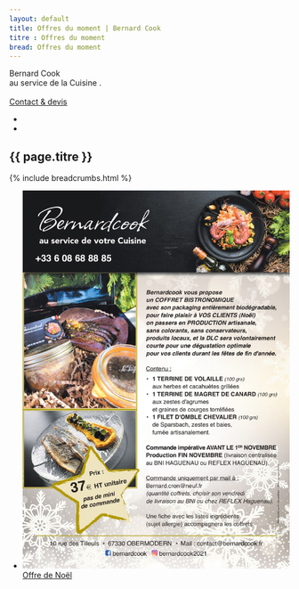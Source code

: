 ```yaml
---
layout: default
title: Offres du moment | Bernard Cook
titre : Offres du moment
bread: Offres du moment
---
```

<section class="banner" style="background-image: url(assets/images/banner-bernardcook-min.jpeg);">
  <div class="container">
    <span class="titre-banner mini">Bernard Cook<br>
    <span class="">au service de la Cuisine .</span></span>
    <br><br>
    <a class="btn btn-flat" href="/contact.html">Contact & devis</a>
    <ul class="social-shares">
      <a href="{{site.social_links.facebook}}" target="_blank"><li><i class="fa fa-facebook"></i></li></a>
      <a href="{{site.social_links.instagram}}" target="_blank"><li><i class="fa fa-instagram" aria-hidden="true"></i></li></a>
    </ul>
  </div>
  <h1 class="titre-page">{{ page.titre }}</h1>
</section>

<div class="">
  <div class="sub-banner inside">
    {% include breadcrumbs.html %}
  </div>
</div>
<section class="inside">
  <div class="offres">
    <ul>
      <li>
        <img src="/assets/images/offres/offre-coffret-noel.jpeg">
        <a href="/assets/images/offres/offre-coffret-noel.pdf">Offre de Noël</a>
      </li>
    </ul>
  </div>
</section>